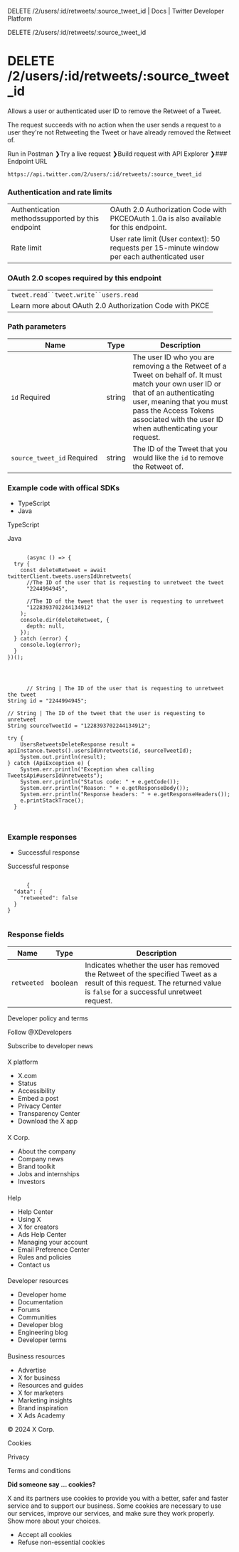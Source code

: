 



DELETE /2/users/:id/retweets/:source\_tweet\_id | Docs | Twitter Developer Platform 





































































































DELETE /2/users/:id/retweets/:source\_tweet\_id



 DELETE /2/users/:id/retweets/:source\_tweet\_id
===============================================

Allows a user or authenticated user ID to remove the Retweet of a Tweet.  
  
The request succeeds with no action when the user sends a request to a user they're not Retweeting the Tweet or have already removed the Retweet of.

Run in Postman ❯Try a live request ❯Build request with API Explorer ❯### Endpoint URL

`https://api.twitter.com/2/users/:id/retweets/:source_tweet_id`  
  
### Authentication and rate limits



|  |  |
| --- | --- |
| Authentication methodssupported by this endpoint | OAuth 2.0 Authorization Code with PKCEOAuth 1.0a is also available for this endpoint. |
| Rate limit | User rate limit (User context): 50 requests per 15-minute window per each authenticated user |

### OAuth 2.0 scopes required by this endpoint



|  |
| --- |
| `tweet.read``tweet.write``users.read` |
| Learn more about OAuth 2.0 Authorization Code with PKCE |

### Path parameters



| Name | Type | Description |
| --- | --- | --- |
| `id` Required  | string | The user ID who you are removing a the Retweet of a Tweet on behalf of. It must match your own user ID or that of an authenticating user, meaning that you must pass the Access Tokens associated with the user ID when authenticating your request. |
| `source_tweet_id` Required  | string | The ID of the Tweet that you would like the `id` to remove the Retweet of. |

  
  
### Example code with offical SDKs








* TypeScript
* Java


















 TypeScript
 

 Java
 
















```

      (async () => {
  try {
    const deleteRetweet = await twitterClient.tweets.usersIdUnretweets(
      //The ID of the user that is requesting to unretweet the tweet
      "2244994945",

      //The ID of the tweet that the user is requesting to unretweet
      "1228393702244134912"
    );
    console.dir(deleteRetweet, {
      depth: null,
    });
  } catch (error) {
    console.log(error);
  }
})();

    
```
















```

      // String | The ID of the user that is requesting to unretweet the tweet
String id = "2244994945";

// String | The ID of the tweet that the user is requesting to unretweet
String sourceTweetId = "1228393702244134912";

try {  
    UsersRetweetsDeleteResponse result = apiInstance.tweets().usersIdUnretweets(id, sourceTweetId);
    System.out.println(result);
} catch (ApiException e) {
    System.err.println("Exception when calling TweetsApi#usersIdUnretweets");
    System.err.println("Status code: " + e.getCode());
    System.err.println("Reason: " + e.getResponseBody());
    System.err.println("Response headers: " + e.getResponseHeaders());
    e.printStackTrace();
  }

    
```












### Example responses








* Successful response


















 Successful response
 
















```

      {
  "data": {
    "retweeted": false
  }
}
    
```












### Response fields



| Name | Type | Description |
| --- | --- | --- |
| `retweeted` | boolean | Indicates whether the user has removed the Retweet of the specified Tweet as a result of this request. The returned value is `false` for a successful unretweet request. |



















Developer policy and terms


Follow @XDevelopers


Subscribe to developer news












#### 
 X platform


* X.com
* Status
* Accessibility
* Embed a post
* Privacy Center
* Transparency Center
* Download the X app




#### 
 X Corp.


* About the company
* Company news
* Brand toolkit
* Jobs and internships
* Investors




#### 
 Help


* Help Center
* Using X
* X for creators
* Ads Help Center
* Managing your account
* Email Preference Center
* Rules and policies
* Contact us




#### 
 Developer resources


* Developer home
* Documentation
* Forums
* Communities
* Developer blog
* Engineering blog
* Developer terms




#### 
 Business resources


* Advertise
* X for business
* Resources and guides
* X for marketers
* Marketing insights
* Brand inspiration
* X Ads Academy









 © 2024 X Corp.
 


Cookies


Privacy


Terms and conditions






















**Did someone say … cookies?**  
  


 X and its partners use cookies to provide you with a better, safer and
 faster service and to support our business. Some cookies are necessary to use
 our services, improve our services, and make sure they work properly.
 Show more about your choices.


 




* Accept all cookies
* Refuse non-essential cookies















